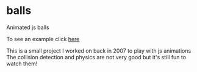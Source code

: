 balls
=====

Animated js balls<p>
To see an example click <a href=http://ratcliffs.info/john/me_about.html>here</a><p>
This is a small project I worked on back in 2007 to play with js animations <br />
The collision detection and physics are not very good but it's still fun to watch them!
